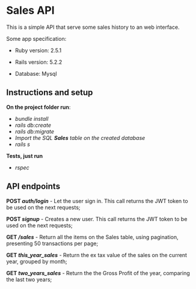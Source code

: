 # Sales API

This is a simple API that serve some sales history to an web interface.

Some app specification:

* Ruby version: 2.5.1

* Rails version: 5.2.2

* Database: Mysql

## Instructions and setup

**On the project folder run**:
- _bundle install_
- _rails db:create_
- _rails db:migrate_
- _Import the SQL **Sales** table on the created database_
- _rails s_

**Tests, just run**
- _rspec_


## API endpoints

**POST _auth/login_** - Let the user sign in. This call returns the JWT token to be used on the next requests;

**POST _signup_** - Creates a new user. This call returns the JWT token to be used on the next requests;


**GET _/sales_** - Return all the items on the Sales table, using pagination, presenting 50 transactions per page;

**GET _this_year_sales_** - Return the ex tax value of the sales on the current year, grouped by month;

**GET _two_years_sales_** - Return the the Gross Profit of the year, comparing the last two years;

